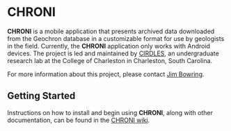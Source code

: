 CHRONI
======
**CHRONI** is a mobile application that presents archived data downloaded from the Geochron database in a customizable format for use by geologists in the field. Currently, the **CHRONI** application only works with Android devices. The project is led and maintained by [CIRDLES](www.cirdles.org), an undergraduate research lab at the College of Charleston in Charleston, South Carolina. 

For more information about this project, please contact [Jim Bowring](mailto://bowringj@cofc.edu).

Getting Started 
-------------
Instructions on how to install and begin using **CHRONI**, along with other documentation, can be found in the [CHRONI wiki](https://github.com/CIRDLES/CHRONI/wiki).
